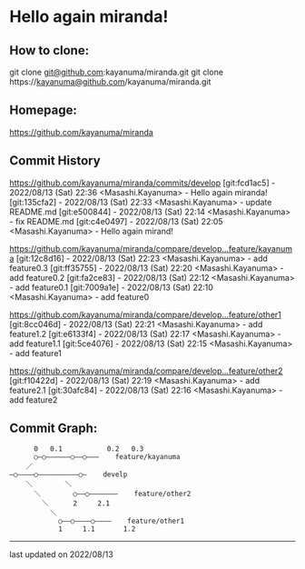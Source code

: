# Hello again miranda!

## How to clone:
git clone git@github.com:kayanuma/miranda.git
git clone https://kayanuma@github.com/kayanuma/miranda.git

## Homepage:
https://github.com/kayanuma/miranda

## Commit History
https://github.com/kayanuma/miranda/commits/develop
[git:fcd1ac5] - 2022/08/13 (Sat) 22:36  <Masashi.Kayanuma>     - Hello again miranda!
[git:135cfa2] - 2022/08/13 (Sat) 22:33  <Masashi.Kayanuma>     - update README.md
[git:e500844] - 2022/08/13 (Sat) 22:14  <Masashi.Kayanuma>     - fix README.md
[git:c4e0497] - 2022/08/13 (Sat) 22:05  <Masashi.Kayanuma>     - Hello again mirand!

https://github.com/kayanuma/miranda/compare/develop...feature/kayanuma
[git:12c8d16] - 2022/08/13 (Sat) 22:23  <Masashi.Kayanuma>     - add feature0.3
[git:ff35755] - 2022/08/13 (Sat) 22:20  <Masashi.Kayanuma>     - add feature0.2
[git:fa2ce83] - 2022/08/13 (Sat) 22:12  <Masashi.Kayanuma>     - add feature0.1
[git:7009a1e] - 2022/08/13 (Sat) 22:10  <Masashi.Kayanuma>     - add feature0

https://github.com/kayanuma/miranda/compare/develop...feature/other1
[git:8cc046d] - 2022/08/13 (Sat) 22:21  <Masashi.Kayanuma>     - add feature1.2
[git:e6133f4] - 2022/08/13 (Sat) 22:17  <Masashi.Kayanuma>     - add feature1.1
[git:5ce4076] - 2022/08/13 (Sat) 22:15  <Masashi.Kayanuma>     - add feature1

https://github.com/kayanuma/miranda/compare/develop...feature/other2
[git:f10422d] - 2022/08/13 (Sat) 22:19  <Masashi.Kayanuma>     - add feature2.1
[git:30afc84] - 2022/08/13 (Sat) 22:16  <Masashi.Kayanuma>     - add feature2

## Commit Graph:
```
      0   0.1           0.2   0.3
      ○―○――――――○――○―――    feature/kayanuma
    ／
―○――――○――――――――――○―    develp
    ＼        ＼
      ＼        ○――○―――――――    feature/other2
        ＼      2     2.1
          ＼
            ○――○――――○――――    feature/other1
            1     1.1       1.2
```

---
last updated on 2022/08/13

